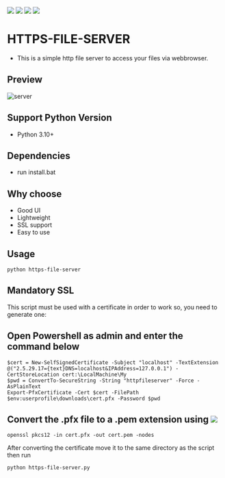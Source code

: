 <a href="https://github.com/chainski/HTTPS-FILE-SERVER"><img src="https://img.shields.io/badge/OPEN--SOURCE-YES-green"></a>
<a href="https://github.com/chainski/HTTPS-FILE-SERVER"><img src="https://img.shields.io/badge/PYTHON-3.10-green"></a>
<a href="https://github.com/chainski/HTTPS-FILE-SERVER"><img src="https://img.shields.io/badge/license-GPL--3.0-orange"></a> 
<a href="https://github.com/chainski/HTTPS-FILE-SERVER"><img src="https://img.shields.io/badge/contributions-welcome-green"></a>

# HTTPS-FILE-SERVER
- This is a simple http file server to access your files via webbrowser.

## Preview
![server](https://github.com/user-attachments/assets/250b8b80-6525-48fe-a590-0aa2547ee86c)


## Support Python Version
- Python 3.10+

## Dependencies
- run install.bat


## Why choose
- Good UI
- Lightweight
- SSL support
- Easy to use

## Usage
```
python https-file-server
```
## Mandatory SSL
This script must be used with a certificate in order to work so, you need to generate one:

## Open Powershell as admin and enter the command below
```
$cert = New-SelfSignedCertificate -Subject "localhost" -TextExtension @("2.5.29.17={text}DNS=localhost&IPAddress=127.0.0.1") -CertStoreLocation cert:\LocalMachine\My 
$pwd = ConvertTo-SecureString -String "httpfileserver" -Force -AsPlainText
Export-PfxCertificate -Cert $cert -FilePath $env:userprofile\downloads\cert.pfx -Password $pwd
```
## Convert the .pfx file to a .pem extension using <a href="https://slproweb.com/products/Win32OpenSSL.html"><img src="https://img.shields.io/badge/Open-SSL-yellow"></a> 
```
openssl pkcs12 -in cert.pfx -out cert.pem -nodes

```
After converting the certificate move it to the same directory as the script then run 
```
python https-file-server.py 
```
